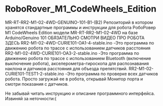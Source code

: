 # RoboRover_M1_CodeWheels_Edition
MR-RT-RR2-M1-02-4WD-GENUINO-101-B1-(B2)
Репозиторий в котором хранятся стандартные программы и инструкции для робота РобоРовер М1 CodeWheels Edition модели MR-RT-RR2-M1-02-4WD на базе Arduino/Genuino 101 
ОБЯЗАТЕЛЬНО СМОТРИ ВИДЕО ПРО РОБОТА ЗДЕСЬ
RR2-M1-02-4WD-CURIE101-OA1-4-stable.ino -Это программа по движению робота по трассе с использованием датчиков расстояния 
RR2-M1-02-4WD-CURIE101-OA3-2-stable.ino -Это программа по движению робота по трассе с использованием Bluetooth (включение выключение робота), акселерометра-гироскопа для распознавания наклона и датчиков расстояния для объезда препятствий.
RR2-M1-02-CURIE101-TEST1-2-stable.ino -Это программа по проверке всех датчиков робота. Просто загружай ее в робота, открывай Монитор порта и смотри показания с датчиков.

Не забывай читать инструкцию и описание программного интерфейса. Извиняй за неточности:(
